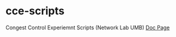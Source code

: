 # cce-scripts
Congest Control Experiemnt Scripts (Network Lab UMB)
[Doc Page](https://tiffanyxqz.github.io/cce-scripts/)